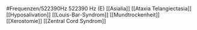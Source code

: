 #Frequenzen/522390Hz
522390 Hz (E)
[[Asialia]]
[[Ataxia Telangiectasia]]
[[Hyposalivation]]
[[Louis-Bar-Syndrom]]
[[Mundtrockenheit]]
[[Xerostomie]]
[[Zentral Cord Syndrom]]